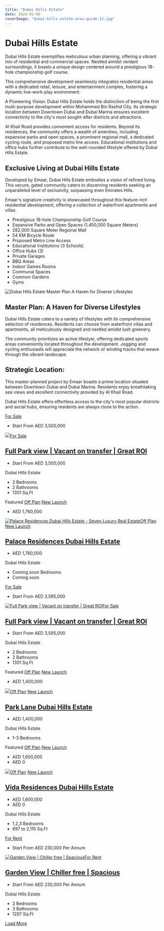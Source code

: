 ```yaml
---
title: "Dubai Hills Estate"
date: 2024-02-06
coverImage: "dubai-hills-estate-area-guide-12.jpg"
---
```


# Dubai Hills Estate

Dubai Hills Estate exemplifies meticulous urban planning, offering a vibrant mix of residential and commercial spaces. Nestled amidst verdant surroundings, it boasts a unique design centered around a prestigious 18-hole championship golf course. 

This comprehensive development seamlessly integrates residential areas with a dedicated retail, leisure, and entertainment complex, fostering a dynamic live-work-play environment.

A Pioneering Vision: Dubai Hills Estate holds the distinction of being the first multi-purpose development within Mohammed Bin Rashid City. Its strategic location between Downtown Dubai and Dubai Marina ensures excellent connectivity to the city's most sought-after districts and attractions. 

Al Khail Road provides convenient access for residents. Beyond its residences, the community offers a wealth of amenities, including expansive parks and open spaces, a prominent regional mall, a dedicated cycling route, and proposed metro line access. Educational institutions and office hubs further contribute to the well-rounded lifestyle offered by Dubai Hills Estate.

## Exclusive Living at Dubai Hills Estate

Developed by Emaar, Dubai Hills Estate embodies a vision of refined living. This secure, gated community caters to discerning residents seeking an unparalleled level of exclusivity, surpassing even Emirates Hills. 

Emaar's signature creativity is showcased throughout this feature-rich residential development, offering a collection of waterfront apartments and villas.

- Prestigious 18-hole Championship Golf Course
- Expansive Parks and Open Spaces (1,450,000 Square Meters)
- 282,000 Square Meter Regional Mall
- 54 KM Bicycle Route
- Proposed Metro Line Access
- Educational Institutions (3 Schools)
- Office Hubs (3)
- Private Garages
- BBQ Areas
- Indoor Games Rooms
- Communal Spaces
- Common Gardens
- Gyms

![Dubai Hills Estate Master Plan A Haven for Diverse Lifestyles](images/dubai-hills-estate-master-plan-a-haven-for-diverse-lifestyles-1000x563.webp)

## Master Plan: A Haven for Diverse Lifestyles

Dubai Hills Estate caters to a variety of lifestyles with its comprehensive selection of residences. Residents can choose from waterfront villas and apartments, all meticulously designed and nestled amidst lush greenery. 

The community prioritizes an active lifestyle, offering dedicated sports areas conveniently located throughout the development. Jogging and cycling enthusiasts will appreciate the network of winding tracks that weave through the vibrant landscape.

## Strategic Location:

This master-planned project by Emaar boasts a prime location situated between Downtown Dubai and Dubai Marina. Residents enjoy breathtaking sea views and excellent connectivity provided by Al Khail Road. 

Dubai Hills Estate offers effortless access to the city's most popular districts and social hubs, ensuring residents are always close to the action.

[For Sale](https://sevenluxuryrealestate.com/status/buy/)

- Start From AED 3,500,000

 [![](images/0bd22ed8-0ede-11ef-beb8-06e21a933d49-592x444.jpg)](https://sevenluxuryrealestate.com/dubai-property/full-park-view-vacant-on-transfer-great-roi-2/)[For Sale](https://sevenluxuryrealestate.com/status/buy/)

## [Full Park view | Vacant on transfer | Great ROI](https://sevenluxuryrealestate.com/dubai-property/full-park-view-vacant-on-transfer-great-roi-2/)

- Start From AED 3,500,000

Dubai Hills Estate

- 2 Bedrooms
- 2 Bathrooms
- 1301 Sq.Ft

Featured [Off Plan](https://sevenluxuryrealestate.com/status/off-plan/) [New Launch](https://sevenluxuryrealestate.com/label/new-launch/)

- AED 1,760,000

 [![Palace Residences Dubai Hills Estate - Seven Luxury Real Estate](images/Palace-Residences-Dubai-Hills-Estate-592x444.webp)](https://sevenluxuryrealestate.com/dubai-property/palace-residences-dubai-hills-estate/)[Off Plan](https://sevenluxuryrealestate.com/status/off-plan/) [New Launch](https://sevenluxuryrealestate.com/label/new-launch/)

## [Palace Residences Dubai Hills Estate](https://sevenluxuryrealestate.com/dubai-property/palace-residences-dubai-hills-estate/) 

- AED 1,760,000

Dubai Hills Estate

- Coming soon Bedrooms
- Coming soon

[For Sale](https://sevenluxuryrealestate.com/status/buy/)

- Start From AED 3,595,000

 [![Full Park view | Vacant on transfer | Great ROI](images/0f44a7c5-fbea-11ee-90ed-0646450fb8ef.png)](https://sevenluxuryrealestate.com/dubai-property/full-park-view-vacant-on-transfer-great-roi/)[For Sale](https://sevenluxuryrealestate.com/status/buy/)

## [Full Park view | Vacant on transfer | Great ROI](https://sevenluxuryrealestate.com/dubai-property/full-park-view-vacant-on-transfer-great-roi/)

- Start From AED 3,595,000

Dubai Hills Estate

- 2 Bedrooms
- 2 Bathrooms
- 1301 Sq.Ft

Featured [Off Plan](https://sevenluxuryrealestate.com/status/off-plan/) [New Launch](https://sevenluxuryrealestate.com/label/new-launch/)

- AED 1,400,000

 [![](images/WhatsApp-Image-2024-03-21-at-8.04.44-PM-592x444.jpeg)](https://sevenluxuryrealestate.com/dubai-property/park-lane-dubai-hills-estate/)[Off Plan](https://sevenluxuryrealestate.com/status/off-plan/) [New Launch](https://sevenluxuryrealestate.com/label/new-launch/)

## [Park Lane Dubai Hills Estate](https://sevenluxuryrealestate.com/dubai-property/park-lane-dubai-hills-estate/)

- AED 1,400,000

Dubai Hills Estate

- 1-3 Bedrooms

Featured [Off Plan](https://sevenluxuryrealestate.com/status/off-plan/) [New Launch](https://sevenluxuryrealestate.com/label/new-launch/)

- AED 1,600,000
- AED 0

 [![](images/007-592x444.webp)](https://sevenluxuryrealestate.com/dubai-property/vida-residences-dubai-hills-estate/)[Off Plan](https://sevenluxuryrealestate.com/status/off-plan/) [New Launch](https://sevenluxuryrealestate.com/label/new-launch/)

## [Vida Residences Dubai Hills Estate](https://sevenluxuryrealestate.com/dubai-property/vida-residences-dubai-hills-estate/)

- AED 1,600,000
- AED 0

Dubai Hills Estate

- 1,2,3 Bedrooms
- 697 to 2,115 Sq.Ft

[For Rent](https://sevenluxuryrealestate.com/status/rent/)

- Start From AED 230,000 Per Annum

 [![Garden View | Chiller free | Spacious](images/6ac2eb7b-98e3-11ee-9fe9-1ee6ccd45f24.png)](https://sevenluxuryrealestate.com/dubai-property/garden-view-chiller-free-spacious/)[For Rent](https://sevenluxuryrealestate.com/status/rent/)

## [Garden View | Chiller free | Spacious](https://sevenluxuryrealestate.com/dubai-property/garden-view-chiller-free-spacious/)

- Start From AED 230,000 Per Annum

Dubai Hills Estate

- 2 Bedrooms
- 3 Bathrooms
- 1297 Sq.Ft

[Load More](#)
